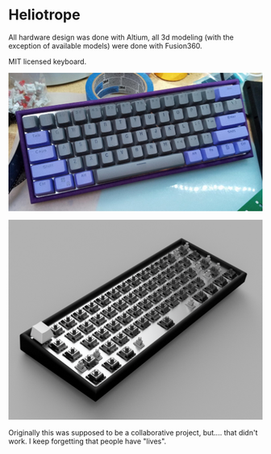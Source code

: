
# Heliotrope

All hardware design was done with Altium, all 3d modeling (with the exception of available models) were done with Fusion360.


MIT licensed keyboard.

![Alt text](/Case/test_fit.jpeg)

![Alt text](/Case/Front.png)

Originally this was supposed to be a collaborative project, but.... that didn't work. I keep forgetting that people have "lives".
